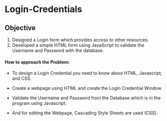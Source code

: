 # Login-Credentials

## Objective
1.	Designed a Login form which provides access to other resources. 
2.	Developed a simple HTML form using JavaScript to validate the Username and Password with the database.

#### How to approach the Problem:
* To design a Login Credential you need to know about HTML, Javascript, and CSS.
- Create a webpage using HTML and create the Login Credential Window.
+ Validate the Username and Password from the Database which is in the program using Javascript.
- And for editing the Webpage, Cascading Style Sheets are used (CSS).
